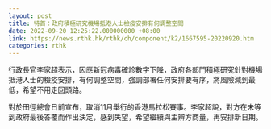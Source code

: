 ```yaml
---
layout: post
title: 特首：政府積極研究機場抵港人士檢疫安排有何調整空間
date: 2022-09-20 12:25:22.000000000 +08:00
link: https://news.rthk.hk/rthk/ch/component/k2/1667595-20220920.htm
categories: rthk
---
```


行政長官李家超表示，因應新冠病毒確診數字下降，政府各部門積極研究針對機場抵港人士的檢疫安排，有何調整空間，強調部署任何安排要有序，將風險減到最低，希望不用走回頭路。

對於田徑總會日前宣布，取消11月舉行的香港馬拉松賽事。李家超說，對方在未等到政府最後答覆而作出決定，感到失望，希望繼續與主辨方商量，再安排新日期。
